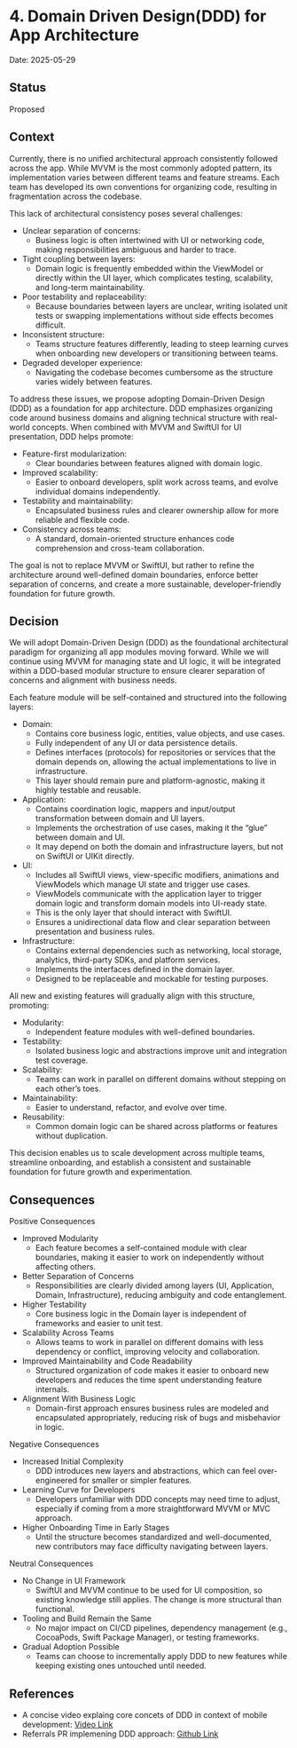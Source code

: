 # 4. Domain Driven Design(DDD) for App Architecture

Date: 2025-05-29

## Status

Proposed

## Context

Currently, there is no unified architectural approach consistently followed across the app. While MVVM is the most commonly adopted pattern,
its implementation varies between different teams and feature streams. 
Each team has developed its own conventions for organizing code, resulting in fragmentation across the codebase.

This lack of architectural consistency poses several challenges:
- Unclear separation of concerns:
  - Business logic is often intertwined with UI or networking code, making responsibilities ambiguous and harder to trace.
- Tight coupling between layers:
  - Domain logic is frequently embedded within the ViewModel or directly within the UI layer, which complicates testing, scalability, and long-term maintainability.
- Poor testability and replaceability:
  - Because boundaries between layers are unclear, writing isolated unit tests or swapping implementations without side effects becomes difficult.
- Inconsistent structure:
  - Teams structure features differently, leading to steep learning curves when onboarding new developers or transitioning between teams.
- Degraded developer experience:
  - Navigating the codebase becomes cumbersome as the structure varies widely between features.

To address these issues, we propose adopting Domain-Driven Design (DDD) as a foundation for app architecture. DDD emphasizes organizing code around business domains and aligning technical structure with real-world concepts. 
When combined with MVVM and SwiftUI for UI presentation, DDD helps promote:
- Feature-first modularization:
  - Clear boundaries between features aligned with domain logic.
- Improved scalability:
  - Easier to onboard developers, split work across teams, and evolve individual domains independently.
- Testability and maintainability:
  - Encapsulated business rules and clearer ownership allow for more reliable and flexible code.
- Consistency across teams:
  - A standard, domain-oriented structure enhances code comprehension and cross-team collaboration.

The goal is not to replace MVVM or SwiftUI, but rather to refine the architecture around well-defined domain boundaries, enforce better separation of concerns, and create a more sustainable, developer-friendly foundation for 
future growth.


## Decision

We will adopt Domain-Driven Design (DDD) as the foundational architectural paradigm for organizing all app modules moving forward. While we will continue using MVVM for managing state and UI logic, it will be integrated 
within a DDD-based modular structure to ensure clearer separation of concerns and alignment with business needs.

Each feature module will be self-contained and structured into the following layers:
- Domain:
  - Contains core business logic, entities, value objects, and use cases.
  - Fully independent of any UI or data persistence details.
  - Defines interfaces (protocols) for repositories or services that the domain depends on, allowing the actual implementations to live in infrastructure.
  - This layer should remain pure and platform-agnostic, making it highly testable and reusable.
- Application:
  - Contains coordination logic, mappers and input/output transformation between domain and UI layers.
  - Implements the orchestration of use cases, making it the “glue” between domain and UI.
  - It may depend on both the domain and infrastructure layers, but not on SwiftUI or UIKit directly.
- UI:
  - Includes all SwiftUI views, view-specific modifiers, animations and ViewModels which manage UI state and trigger use cases.
  - ViewModels communicate with the application layer to trigger domain logic and transform domain models into UI-ready state.
  - This is the only layer that should interact with SwiftUI.
  - Ensures a unidirectional data flow and clear separation between presentation and business rules.
- Infrastructure:
  - Contains external dependencies such as networking, local storage, analytics, third-party SDKs, and platform services.
  - Implements the interfaces defined in the domain layer.
  - Designed to be replaceable and mockable for testing purposes.

All new and existing features will gradually align with this structure, promoting:
- Modularity:
  - Independent feature modules with well-defined boundaries.
- Testability:
  - Isolated business logic and abstractions improve unit and integration test coverage.
- Scalability:
  - Teams can work in parallel on different domains without stepping on each other’s toes.
- Maintainability:
  - Easier to understand, refactor, and evolve over time.
- Reusability:
  -  Common domain logic can be shared across platforms or features without duplication.

This decision enables us to scale development across multiple teams, streamline onboarding, and establish a consistent and sustainable foundation for future growth and experimentation.

## Consequences

Positive Consequences
- Improved Modularity
  - Each feature becomes a self-contained module with clear boundaries, making it easier to work on independently without affecting others.
- Better Separation of Concerns
  - Responsibilities are clearly divided among layers (UI, Application, Domain, Infrastructure), reducing ambiguity and code entanglement.
- Higher Testability
  - Core business logic in the Domain layer is independent of frameworks and easier to unit test.
- Scalability Across Teams
  - Allows teams to work in parallel on different domains with less dependency or conflict, improving velocity and collaboration.
- Improved Maintainability and Code Readability
  - Structured organization of code makes it easier to onboard new developers and reduces the time spent understanding feature internals.
- Alignment With Business Logic
  - Domain-first approach ensures business rules are modeled and encapsulated appropriately, reducing risk of bugs and misbehavior in logic.

Negative Consequences
- Increased Initial Complexity
  - DDD introduces new layers and abstractions, which can feel over-engineered for smaller or simpler features.
- Learning Curve for Developers
  - Developers unfamiliar with DDD concepts may need time to adjust, especially if coming from a more straightforward MVVM or MVC approach.
- Higher Onboarding Time in Early Stages
  - Until the structure becomes standardized and well-documented, new contributors may face difficulty navigating between layers.

Neutral Consequences
- No Change in UI Framework
  - SwiftUI and MVVM continue to be used for UI composition, so existing knowledge still applies. The change is more structural than functional.
- Tooling and Build Remain the Same
  - No major impact on CI/CD pipelines, dependency management (e.g., CocoaPods, Swift Package Manager), or testing frameworks.
- Gradual Adoption Possible
  - Teams can choose to incrementally apply DDD to new features while keeping existing ones untouched until needed.

## References
  - A concise video explaing core concets of DDD in context of  mobile development: [Video Link](https://www.youtube.com/watch?v=kKpcxJTCIfQ)
  - Referrals PR implemening DDD approach: [Github Link](https://github.com/mindvalley/Mobile_iOS_Mindvalley/pull/4601)
